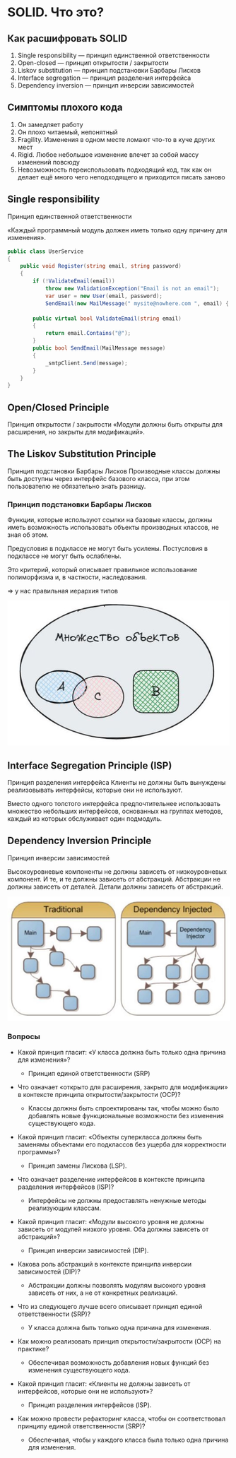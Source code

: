 # SOLID. Что это?

## Как расшифровать SOLID
1) Single responsibility — принцип единственной ответственности
2) Open-closed — принцип открытости / закрытости
3) Liskov substitution — принцип подстановки Барбары Лисков
4) Interface segregation — принцип разделения интерфейса
5) Dependency inversion — принцип инверсии зависимостей

## Симптомы плохого кода
1) Он замедляет работу
2) Он плохо читаемый, непонятный
3) Fragility. Изменения в одном месте ломают что-то в куче других мест
4) Rigid. Любое небольшое изменение влечет за собой массу изменений повсюду
5) Невозможность переиспользовать подходящий код, так как он делает ещё много чего неподходящего и приходится писать заново


## Single responsibility


Принцип единственной ответственности

«Каждый программный модуль должен иметь только одну причину для изменения».

```C#
public class UserService
{
    public void Register(string email, string password) 
    {
        if (!ValidateEmail(email))
            throw new ValidationException("Email is not an email");
            var user = new User(email, password);
            SendEmail(new MailMessage(" mysite@nowhere.com ", email) { Subject="HEllo foo" });

        public virtual bool ValidateEmail(string email)
        {
            return email.Contains("@");
        }
        public bool SendEmail(MailMessage message)
        {
            _smtpClient.Send(message);
        }
    }
}
```

## Open/Closed Principle

Принцип открытости / закрытости
«Модули должны быть открыты для расширения, но закрыты для модификаций».


## The Liskov Substitution Principle

Принцип подстановки Барбары Лисков Производные классы должны быть доступны через интерфейс базового класса, при этом пользователю не обязательно знать разницу.

### Принцип подстановки Барбары Лисков
Функции, которые используют ссылки на базовые классы, должны иметь возможность использовать объекты производных классов, не зная об этом.

Предусловия в подклассе не могут быть усилены.  Постусловия в подклассе не могут быть ослаблены.


Это критерий, который описывает правильное использование полиморфизма и, в частности, наследования.

=> у нас правильная иерархия типов

![img](https://github.com/IlyaGall/C-/blob/main/46%20%D0%9F%D1%80%D0%B8%D0%BD%D1%86%D0%B8%D0%BF%D1%8B%20SOLID/Img/1.JPG)

## Interface Segregation Principle (ISP)

Принцип разделения интерфейса 
Клиенты не должны быть вынуждены реализовывать интерфейсы, которые они не используют.

Вместо одного толстого интерфейса предпочтительнее использовать множество небольших интерфейсов, основанных на группах методов, каждый из которых обслуживает один подмодуль.

## Dependency Inversion Principle 

Принцип инверсии зависимостей

Высокоуровневые компоненты не должны зависеть от низкоуровневых компонент. И те, и те должны зависеть от абстракций.
Абстракции не должны зависеть от деталей. Детали должны зависеть от абстракций.

![img](https://github.com/IlyaGall/C-/blob/main/46%20%D0%9F%D1%80%D0%B8%D0%BD%D1%86%D0%B8%D0%BF%D1%8B%20SOLID/Img/2.JPG)


### Вопросы
* Какой принцип гласит: «У класса должна быть только одна причина для изменения»?
    - Принцип единой ответственности (SRP)

* Что означает «открыто для расширения, закрыто для модификации» в контексте принципа открытости/закрытости (OCP)? 
    - Классы должны быть спроектированы так, чтобы можно было добавлять новые функциональные возможности без изменения существующего кода.

*  Какой принцип гласит: «Объекты суперкласса должны быть заменямы объектами его подклассов без ущерба для корректности программы»?
    -  Принцип замены Лискова (LSP).

* Что означает разделение интерфейсов в контексте принципа разделения интерфейсов (ISP)?
    -   Интерфейсы не должны предоставлять ненужные методы реализующим классам.

*   Какой принцип гласит: «Модули высокого уровня не должны зависеть от модулей низкого уровня. Оба должны зависеть от абстракций»?
    - Принцип инверсии зависимостей (DIP).

* Какова роль абстракций в контексте принципа инверсии зависимостей (DIP)?
    - Абстракции должны позволять модулям высокого уровня зависеть от них, а не от конкретных реализаций.

* Что из следующего лучше всего описывает принцип единой ответственности (SRP)?
    - У класса должна быть только одна причина для изменения.

* Как можно реализовать принцип открытости/закрытости (OCP) на практике? 
    -  Обеспечивая возможность добавления новых функций без изменения существующего кода.

*  Какой принцип гласит: «Клиенты не должны зависеть от интерфейсов, которые они не используют»?
    - Принцип разделения интерфейсов (ISP).

* Как можно провести рефакторинг класса, чтобы он соответствовал принципу единой ответственности (SRP)? 
    - Обеспечивая, чтобы у каждого класса была только одна причина для изменения.
